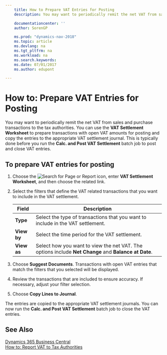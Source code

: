 ```yaml
---
    title: How to Prepare VAT Entries for Posting
    description: You may want to periodically remit the net VAT from sales and purchase transactions to the tax authorities. You can use the **VAT Settlement Worksheet** to prepare transactions with open VAT amounts for posting and copy the entries to the appropriate VAT settlement journal.

    documentationcenter: ''
    author: SorenGP

    ms.prod: "dynamics-nav-2018"
    ms.topic: article
    ms.devlang: na
    ms.tgt_pltfrm: na
    ms.workload: na
    ms.search.keywords:
    ms.date: 07/01/2017
    ms.author: edupont

---
```

# How to: Prepare VAT Entries for Posting
You may want to periodically remit the net VAT from sales and purchase transactions to the tax authorities. You can use the **VAT Settlement Worksheet** to prepare transactions with open VAT amounts for posting and copy the entries to the appropriate VAT settlement journal. This is typically done before you run the **Calc. and Post VAT Settlement** batch job to post and close VAT entries.  

## To prepare VAT entries for posting  

1.  Choose the ![Search for Page or Report](../../media/ui-search/search_small.png "Search for Page or Report icon") icon, enter **VAT Settlement Worksheet**, and then choose the related link.  
2.  Select the filters that define the VAT related transactions that you want to include in the VAT settlement.  

    |Field|Description|  
    |---------------------------------|---------------------------------------|  
    |**Type**|Select the type of transactions that you want to include in the VAT settlement.|  
    |**View by**|Select the time period for the VAT settlement.|  
    |**View as**|Select how you want to view the net VAT. The options include **Net Change** and **Balance at Date**.|  

3.  Choose **Suggest Documents**. Transactions with open VAT entries that match the filters that you selected will be displayed.  
4.  Review the transactions that are included to ensure accuracy. If necessary, adjust your filter selection.  
5.  Choose **Copy Lines to Journal**.  

The entries are copied to the appropriate VAT settlement journals. You can now run the **Calc. and Post VAT Settlement** batch job to close the VAT entries.  

## See Also
[Dynamics 365 Business Central](https://docs.microsoft.com/dynamics365/business-central/)  
[How to: Report VAT to Tax Authorities](../../finance-how-report-vat.md)
